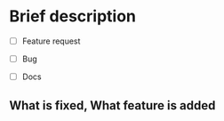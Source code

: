 # Brief description

* [ ] Feature request
* [ ] Bug
* [ ] Docs



## What is fixed, What feature is added


